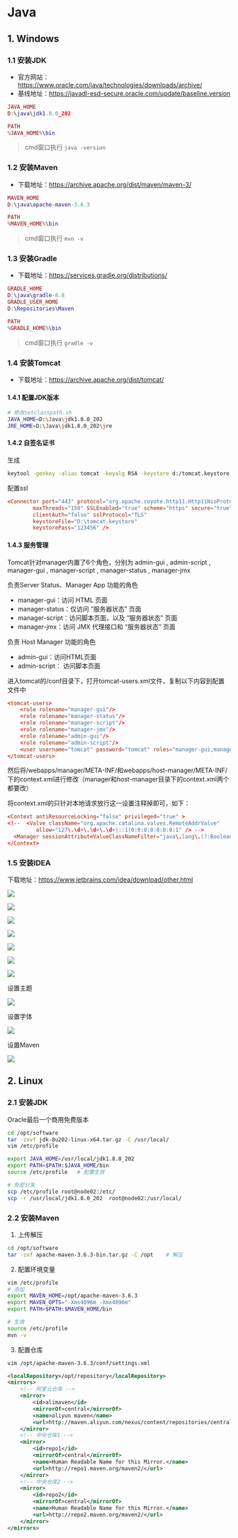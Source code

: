 # Java

## 1. Windows

### 1.1 安装JDK

- 官方网站：https://www.oracle.com/java/technologies/downloads/archive/
- 基线地址：https://javadl-esd-secure.oracle.com/update/baseline.version

```lua
JAVA_HOME
D:\java\jdk1.8.0_202

PATH
%JAVA_HOME%\bin
```

> cmd窗口执行 `java -version`

### 1.2 安装Maven

- 下载地址：https://archive.apache.org/dist/maven/maven-3/

```lua
MAVEN_HOME
D:\java\apache-maven-3.6.3

PATH
%MAVEN_HOME%\bin
```

> cmd窗口执行 `mvn -v`



### 1.3 安装Gradle

- 下载地址：https://services.gradle.org/distributions/

```lua
GRADLE_HOME
D:\java\gradle-8.8
GRADLE_USER_HOME
D:\Repositories\Maven

PATH
%GRADLE_HOME%\bin
```

> cmd窗口执行 `gradle -v`

### 1.4 安装Tomcat

- 下载地址：https://archive.apache.org/dist/tomcat/

#### 1.4.1 配置JDK版本

```bash
# 修改setclasspath.sh
JAVA_HOME=D:\Java\jdk1.8.0_202
JRE_HOME=D:\Java\jdk1.8.0_202\jre
```

#### 1.4.2 自签名证书

生成

```bash
keytool -genkey -alias tomcat -keyalg RSA -keystore d:/tomcat.keystore
```

配置ssl

```conf
<Connector port="443" protocol="org.apache.coyote.http11.Http11NioProtocol"
        maxThreads="150" SSLEnabled="true" scheme="https" secure="true"
        clientAuth="false" sslProtocol="TLS"
        keystoreFile="D:\tomcat.keystore" 
        keystorePass="123456" /> 
```

#### 1.4.3 服务管理

Tomcat针对manager内置了6个角色，分别为 admin-gui , admin-script , manager-gui , manager-script , manager-status , manager-jmx

负责Server Status、Manager App 功能的角色
   - manager-gui：访问 HTML 页面
   - manager-status：仅访问 “服务器状态” 页面
   - manager-script：访问脚本页面，以及 “服务器状态” 页面
   - manager-jmx：访问 JMX 代理接口和 “服务器状态” 页面

负责 Host Manager 功能的角色
   - admin-gui：访问HTML页面
   - admin-script： 访问脚本页面


进入tomcat的/conf目录下，打开tomcat-users.xml文件，复制以下内容到配置文件中

```conf
<tomcat-users>  
    <role rolename="manager-gui"/>
    <role rolename="manager-status"/>
    <role rolename="manager-script"/>
    <role rolename="manager-jmx"/>
    <role rolename="admin-gui"/>
    <role rolename="admin-script"/>
    <user username="tomcat" password="tomcat" roles="manager-gui,manager-status,manager-script,manager-jmx,admin-gui,admin-script"/>
</tomcat-users>
```

然后将/webapps/manager/META-INF/和webapps/host-manager/META-INF/下的context.xml进行修改（manager和host-manager目录下的context.xml两个都要改）

将context.xml的只针对本地请求放行这一设置注释掉即可，如下：

```conf
<Context antiResourceLocking="false" privileged="true" >
<!--  <Valve className="org.apache.catalina.valves.RemoteAddrValve"
         allow="127\.\d+\.\d+\.\d+|::1|0:0:0:0:0:0:0:1" /> -->
  <Manager sessionAttributeValueClassNameFilter="java\.lang\.(?:Boolean|Integer|Long|Number|String)|org\.apache\.catalina\.filters\.CsrfPreventionFilter\$LruCache(?:\$1)?|java\.util\.(?:Linked)?HashMap"/>
</Context>
```

### 1.5 安装IDEA

下载地址：https://www.jetbrains.com/idea/download/other.html

![](../../assets/_images/deploy/java/1.png)

![](../../assets/_images/deploy/java/2.png)

![](../../assets/_images/deploy/java/3.png)

![](../../assets/_images/deploy/java/4.png)

![](../../assets/_images/deploy/java/5.png)

![](../../assets/_images/deploy/java/6.png)

![](../../assets/_images/deploy/java/11.png)

设置主题

![](../../assets/_images/deploy/java/12.png)

设置字体

![](../../assets/_images/deploy/java/13.png)

设置Maven

![](../../assets/_images/deploy/java/14.png)

## 2. Linux

### 2.1 安装JDK

Oracle最后一个商用免费版本

```bash
cd /opt/software
tar -zxvf jdk-8u202-linux-x64.tar.gz -C /usr/local/
vim /etc/profile

export JAVA_HOME=/usr/local/jdk1.8.0_202
export PATH=$PATH:$JAVA_HOME/bin
source /etc/profile   # 配置生效

# 免密分发
scp /etc/profile root@node02:/etc/
scp -r /usr/local/jdk1.8.0_202  root@node02:/usr/local/
```

### 2.2 安装Maven

1. 上传解压

```bash
cd /opt/software
tar -zxf apache-maven-3.6.3-bin.tar.gz -C /opt    # 解压
```

2. 配置环境变量

```bash
vim /etc/profile
# 添加
export MAVEN_HOME=/opt/apache-maven-3.6.3
export MAVEN_OPTS="-Xms4096m -Xmx4096m"
export PATH=$PATH:$MAVEN_HOME/bin

# 生效
source /etc/profile
mvn -v
```

3. 配置仓库

```bash
vim /opt/apache-maven-3.6.3/conf/settings.xml
```

```xml
<localRepository>/opt/repository</localRepository>
<mirrors>
    <!-- 阿里云仓库 -->
    <mirror>
        <id>alimaven</id>
        <mirrorOf>central</mirrorOf>
        <name>aliyun maven</name>
        <url>http://maven.aliyun.com/nexus/content/repositories/central/</url>
    </mirror>
    <!-- 中央仓库1 -->
    <mirror>
        <id>repo1</id>
        <mirrorOf>central</mirrorOf>
        <name>Human Readable Name for this Mirror.</name>
        <url>http://repo1.maven.org/maven2/</url>
    </mirror>
    <!-- 中央仓库2 -->
    <mirror>
        <id>repo2</id>
        <mirrorOf>central</mirrorOf>
        <name>Human Readable Name for this Mirror.</name>
        <url>http://repo2.maven.org/maven2/</url>
    </mirror>
</mirrors>
```
